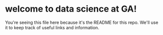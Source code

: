 # welcome to data science at GA!

You're seeing this file here because it's the README for this repo. We'll use
it to keep track of useful links and information.
